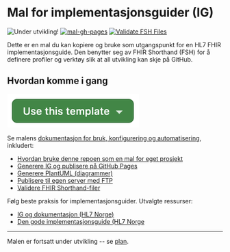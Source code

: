 # Mal for implementasjonsguider (IG)

![Under utvikling!](https://img.shields.io/badge/Status-Under%20utvikling-orange)
[![mal-gh-pages](https://github.com/HL7Norway/ig-mal/actions/workflows/mal-gh-pages.yml/badge.svg)](https://github.com/HL7Norway/ig-mal/actions/workflows/mal-gh-pages.yml)
[![Validate FSH Files](https://github.com/HL7Norway/ig-mal/actions/workflows/validate-fsh.yml/badge.svg)](https://github.com/HL7Norway/ig-mal/actions/workflows/validate-fsh.yml)

Dette er en mal du kan kopiere og bruke som utgangspunkt for en HL7 FHIR implementasjonsguide. Den benytter seg av FHIR Shorthand (FSH) for å definere profiler og verktøy slik at all utvikling kan skje på GitHub. 

## Hvordan komme i gang

![Use this template](documentation/use-this-template.png)

Se malens [dokumentasjon for bruk, konfigurering og automatisering](documentation/index.md), inkludert:
- [Hvordan bruke denne repoen som en mal for eget prosjekt](https://github.com/HL7Norway/ig-mal/blob/main/documentation/bruke-repo-som-mal.md)
- [Generere IG og publisere på GitHub Pages](https://github.com/HL7Norway/ig-mal/blob/main/documentation/action-mal-gh-pages.md)
- [Generere PlantUML (diagrammer)](https://github.com/HL7Norway/ig-mal/blob/main/documentation/action-plant-uml.md)
- [Publisere til egen server med FTP](https://github.com/HL7Norway/ig-mal/blob/main/documentation/action-deploy-to-ftp.md)
- [Validere FHIR Shorthand-filer](https://github.com/HL7Norway/ig-mal/blob/main/documentation/action-validate-fsh.md)

Følg beste praksis for implementasjonsguider. Utvalgte ressurser:

- [IG og dokumentasjon (HL7 Norge)](https://hl7norway.github.io/best-practice/docs/IG-og-dokumentasjon/)
- [Den gode implementasjonsguide (HL7 Norge](https://hl7norway.github.io/best-practice/docs/dgi/#den-gode-implementasjonsguide)

---

Malen er fortsatt under utvikling -- se [plan](PLAN.md).
